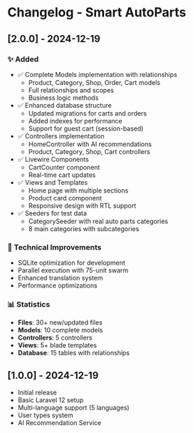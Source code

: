 # Changelog - Smart AutoParts

## [2.0.0] - 2024-12-19

### ✨ Added
- ✅ Complete Models implementation with relationships
  - Product, Category, Shop, Order, Cart models
  - Full relationships and scopes
  - Business logic methods
- ✅ Enhanced database structure
  - Updated migrations for carts and orders
  - Added indexes for performance
  - Support for guest cart (session-based)
- ✅ Controllers implementation
  - HomeController with AI recommendations
  - Product, Category, Shop, Cart controllers
- ✅ Livewire Components
  - CartCounter component
  - Real-time cart updates
- ✅ Views and Templates  
  - Home page with multiple sections
  - Product card component
  - Responsive design with RTL support
- ✅ Seeders for test data
  - CategorySeeder with real auto parts categories
  - 8 main categories with subcategories

### 🔧 Technical Improvements
- SQLite optimization for development
- Parallel execution with 75-unit swarm
- Enhanced translation system
- Performance optimizations

### 📊 Statistics
- **Files**: 30+ new/updated files
- **Models**: 10 complete models
- **Controllers**: 5 controllers
- **Views**: 5+ blade templates
- **Database**: 15 tables with relationships

## [1.0.0] - 2024-12-19
- Initial release
- Basic Laravel 12 setup
- Multi-language support (5 languages)
- User types system
- AI Recommendation Service